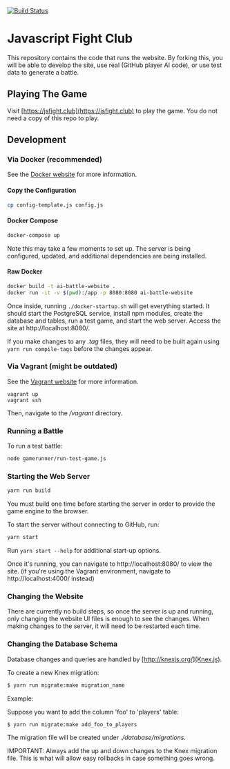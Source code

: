 [![Build Status](https://travis-ci.org/JSJitsu/ai-battle-website.svg?branch=master)](https://travis-ci.org/JSJitsu/ai-battle-website)

# Javascript Fight Club

This repository contains the code that runs the website. By forking this, you will be able to develop the site, use real (GitHub player AI code), or use test data to generate a battle.

## Playing The Game

Visit [https://jsfight.club](https://jsfight.club) to play the game. You do not need a copy of this repo to play.

## Development

### Via Docker (recommended)

See the [Docker website](https://www.docker.com/community-edition) for more information.


#### Copy the Configuration

```sh
cp config-template.js config.js
```

#### Docker Compose

```sh
docker-compose up
```

Note this may take a few moments to set up. The server is being configured, updated, and additional dependencies are being installed.

#### Raw Docker

```sh
docker build -t ai-battle-website .
docker run -it -v $(pwd):/app -p 8080:8080 ai-battle-website
```

Once inside, running `./docker-startup.sh` will get everything started. It should start the PostgreSQL service, install npm modules, create the database and tables, run a test game, and start the web server. Access the site at http://localhost:8080/.

If you make changes to any _.tag_ files, they will need to be built again using `yarn run compile-tags` before the changes appear.

### Via Vagrant (might be outdated)

See the [Vagrant website](https://www.vagrantup.com/) for more information.

```
vagrant up
vagrant ssh
```

Then, navigate to the _/vagrant_ directory.

### Running a Battle

To run a test battle:

```sh
node gamerunner/run-test-game.js
```

### Starting the Web Server

```sh
yarn run build
```

You must build one time before starting the server in order to provide the game engine to the browser.

To start the server without connecting to GitHub, run:

```sh
yarn start
```

Run `yarn start --help` for additional start-up options.

Once it's running, you can navigate to http://localhost:8080/ to view the site. (if you're using the Vagrant environment, navigate to http://localhost:4000/ instead)

### Changing the Website

There are currently no build steps, so once the server is up and running, only changing the website UI files is enough to see the changes. When making changes to the server, it will need to be restarted each time.

### Changing the Database Schema

Database changes and queries are handled by [http://knexjs.org/](Knex.js).

To create a new Knex migration:

```sh
$ yarn run migrate:make migration_name
```

Example:

Suppose you want to add the column 'foo' to 'players' table:

```sh
$ yarn run migrate:make add_foo_to_players
```

The migration file will be created under _./database/migrations_.

IMPORTANT: Always add the up and down changes to the Knex migration file. This is what will allow easy rollbacks in case something goes wrong.
